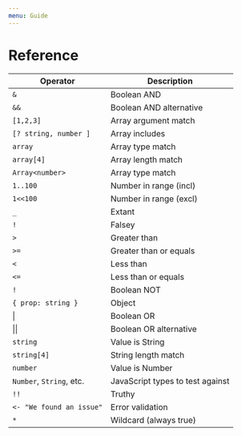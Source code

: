 ```yaml
---
menu: Guide
---
```


# Reference

| Operator                 | Description                      |
| ------------------------ | -------------------------------- |
| `&`                      | Boolean AND                      |
| `&&`                     | Boolean AND alternative          |
| `[1,2,3]`                | Array argument match             |
| `[? string, number ]`    | Array includes                   |
| `array`                  | Array type match                 |
| `array[4]`               | Array length match               |
| `Array<number>`          | Array type match                 |
| `1..100`                 | Number in range (incl)           |
| `1<<100`                 | Number in range (excl)           |
| `_`                      | Extant                           |
| `!`                      | Falsey                           |
| `>`                      | Greater than                     |
| `>=`                     | Greater than or equals           |
| `<`                      | Less than                        |
| `<=`                     | Less than or equals              |
| `!`                      | Boolean NOT                      |
| `{ prop: string }`       | Object                           |
| \|                       | Boolean OR                       |
| \|\|                     | Boolean OR alternative           |
| `string`                 | Value is String                  |
| `string[4]`              | String length match              |
| `number`                 | Value is Number                  |
| `Number`, `String`, etc. | JavaScript types to test against |
| `!!`                     | Truthy                           |
| `<- "We found an issue"` | Error validation                 |
| `*`                      | Wildcard (always true)           |
